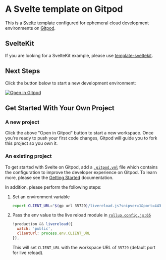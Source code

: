 # A Svelte template on Gitpod

This is a [Svelte](https://svelte.dev) template configured for ephemeral cloud development environments on [Gitpod](https://www.gitpod.io/).

## SvelteKit

If you are looking for a SvelteKit example, please use [template-sveltekit](https://github.com/gitpod-io/template-sveltekit).

## Next Steps

Click the button below to start a new development environment:

[![Open in Gitpod](https://gitpod.io/button/open-in-gitpod.svg)](https://gitpod.io/#https://github.com/gitpod-io/template-sveltejs)

## Get Started With Your Own Project

### A new project

Click the above "Open in Gitpod" button to start a new workspace. Once you're ready to push your first code changes, Gitpod will guide you to fork this project so you own it.

### An existing project

To get started with Svelte on Gitpod, add a [`.gitpod.yml`](./.gitpod.yml) file which contains the configuration to improve the developer experience on Gitpod. To learn more, please see the [Getting Started](https://www.gitpod.io/docs/getting-started) documentation.

In addition, please perform the following steps:

1. Set an environment variable

   ```bash
   export CLIENT_URL="$(gp url 35729)/livereload.js?snipver=1&port=443"
   ```

1. Pass the env value to the live reload module in [`rollup.config.js:65`](https://github.com/gitpod-io/sveltejs-template/blob/587088aae9cb7331c27591b7f8cef9d58c037e46/rollup.config.js#L66-L69)
   ```js
   !production && livereload({
     watch: 'public',
     clientUrl: process.env.CLIENT_URL
   }),
   ```
   This will set `CLIENT_URL` with the workspace URL of `35729` (default port for live reload).
